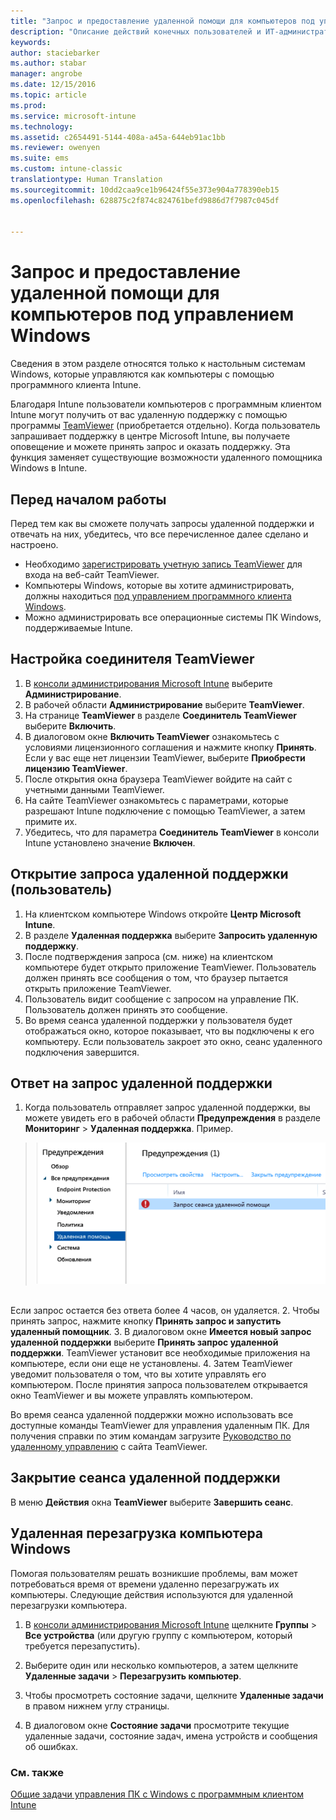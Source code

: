 ```yaml
---
title: "Запрос и предоставление удаленной помощи для компьютеров под управлением Windows | Документы Майкрософт"
description: "Описание действий конечных пользователей и ИТ-администраторов по запросу и предоставлению удаленной помощи для настольных систем с Windows, управляемых как компьютеры, и по удаленному запуску компьютеров."
keywords: 
author: staciebarker
ms.author: stabar
manager: angrobe
ms.date: 12/15/2016
ms.topic: article
ms.prod: 
ms.service: microsoft-intune
ms.technology: 
ms.assetid: c2654491-5144-408a-a45a-644eb91ac1bb
ms.reviewer: owenyen
ms.suite: ems
ms.custom: intune-classic
translationtype: Human Translation
ms.sourcegitcommit: 10dd2caa9ce1b96424f55e373e904a778390eb15
ms.openlocfilehash: 628875c2f874c824761befd9886d7f7987c045df


---
```


# <a name="request-and-provide-remote-assistance-for-windows-pcs"></a>Запрос и предоставление удаленной помощи для компьютеров под управлением Windows

Сведения в этом разделе относятся только к настольным системам Windows, которые управляются как компьютеры с помощью программного клиента Intune.

Благодаря Intune пользователи компьютеров с программным клиентом Intune могут получить от вас удаленную поддержку с помощью программы [TeamViewer](https://www.teamviewer.com) (приобретается отдельно). Когда пользователь запрашивает поддержку в центре Microsoft Intune, вы получаете оповещение и можете принять запрос и оказать поддержку. Эта функция заменяет существующие возможности удаленного помощника Windows в Intune.


## <a name="before-you-start"></a>Перед началом работы

Перед тем как вы сможете получать запросы удаленной поддержки и отвечать на них, убедитесь, что все перечисленное далее сделано и настроено.

- Необходимо [зарегистрировать учетную запись TeamViewer](https://login.teamviewer.com/LogOn#register) для входа на веб-сайт TeamViewer.
- Компьютеры Windows, которые вы хотите администрировать, должны находиться [под управлением программного клиента Windows](manage-windows-pcs-with-microsoft-intune.md).
- Можно администрировать все операционные системы ПК Windows, поддерживаемые Intune.

## <a name="configure-the-teamviewer-connector"></a>Настройка соединителя TeamViewer

1. В [консоли администрирования Microsoft Intune](https://manage.microsoft.com) выберите **Администрирование**.
2. В рабочей области **Администрирование** выберите **TeamViewer**.
3. На странице **TeamViewer** в разделе **Соединитель TeamViewer** выберите **Включить**.
4. В диалоговом окне **Включить TeamViewer** ознакомьтесь с условиями лицензионного соглашения и нажмите кнопку **Принять**. Если у вас еще нет лицензии TeamViewer, выберите **Приобрести лицензию TeamViewer**.
5. После открытия окна браузера TeamViewer войдите на сайт с учетными данными TeamViewer.
6. На сайте TeamViewer ознакомьтесь с параметрами, которые разрешают Intune подключение с помощью TeamViewer, а затем примите их.
7. Убедитесь, что для параметра **Соединитель TeamViewer** в консоли Intune установлено значение **Включен**.


## <a name="open-a-remote-assistance-request-end-user"></a>Открытие запроса удаленной поддержки (пользователь)

1. На клиентском компьютере Windows откройте **Центр Microsoft Intune**.
2. В разделе **Удаленная поддержка** выберите **Запросить удаленную поддержку**.
3. После подтверждения запроса (см. ниже) на клиентском компьютере будет открыто приложение TeamViewer. Пользователь должен принять все сообщения о том, что браузер пытается открыть приложение TeamViewer.
4. Пользователь видит сообщение с запросом на управление ПК. Пользователь должен принять это сообщение.
5. Во время сеанса удаленной поддержки у пользователя будет отображаться окно, которое показывает, что вы подключены к его компьютеру. Если пользователь закроет это окно, сеанс удаленного подключения завершится.

## <a name="respond-to-a-remote-assistance-request"></a>Ответ на запрос удаленной поддержки

1. Когда пользователь отправляет запрос удаленной поддержки, вы можете увидеть его в рабочей области **Предупреждения** в разделе **Мониторинг** > **Удаленная поддержка**. Пример.
> ![Снимок экрана запроса удаленной поддержки](./media/team-viewer.png)

<br>Если запрос остается без ответа более 4 часов, он удаляется.
2. Чтобы принять запрос, нажмите кнопку **Принять запрос и запустить удаленный помощник**.
3. В диалоговом окне **Имеется новый запрос удаленной поддержки** выберите **Принять запрос удаленной поддержки**. TeamViewer установит все необходимые приложения на компьютере, если они еще не установлены.
4. Затем TeamViewer уведомит пользователя о том, что вы хотите управлять его компьютером. После принятия запроса пользователем открывается окно TeamViewer и вы можете управлять компьютером.

Во время сеанса удаленной поддержки можно использовать все доступные команды TeamViewer для управления удаленным ПК. Для получения справки по этим командам загрузите [Руководство по удаленному управлению](http://www.teamviewer.com/en/support/documents/) с сайта TeamViewer.

## <a name="close-the-remote-assistance-session"></a>Закрытие сеанса удаленной поддержки

В меню **Действия** окна **TeamViewer** выберите **Завершить сеанс**.

## <a name="remotely-restart-a-windows-pc"></a>Удаленная перезагрузка компьютера Windows
Помогая пользователям решать возникшие проблемы, вам может потребоваться время от времени удаленно перезагружать их компьютеры. Следующие действия используются для удаленной перезагрузки компьютера.

1.  В [консоли администрирования Microsoft Intune](https://manage.microsoft.com/) щелкните **Группы** &gt; **Все устройства** (или другую группу с компьютером, который требуется перезапустить).

2.  Выберите один или несколько компьютеров, а затем щелкните **Удаленные задачи** &gt; **Перезагрузить компьютер**.

3.  Чтобы просмотреть состояние задачи, щелкните **Удаленные задачи** в правом нижнем углу страницы.

4.  В диалоговом окне **Состояние задачи** просмотрите текущие удаленные задачи, состояние задач, имена устройств и сообщения об ошибках.

### <a name="see-also"></a>См. также

[Общие задачи управления ПК с Windows с программным клиентом Intune](common-windows-pc-management-tasks-with-the-microsoft-intune-computer-client.md)


<!--HONumber=Dec16_HO3-->


